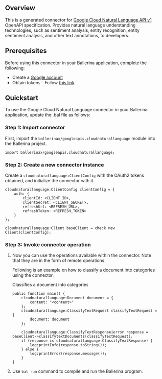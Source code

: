 ## Overview
This is a generated connector for [Google Cloud Natural Language API v1](https://cloud.google.com/natural-language/) OpenAPI specification.
Provides natural language understanding technologies, such as sentiment analysis, entity recognition, entity sentiment analysis, and other text annotations, to developers.

## Prerequisites

Before using this connector in your Ballerina application, complete the following:

* Create a [Google account](https://accounts.google.com/signup)
* Obtain tokens - Follow [this link](https://developers.google.com/identity/protocols/oauth2)
 
## Quickstart

To use the Google Cloud Natural Language connector in your Ballerina application, update the .bal file as follows:

### Step 1: Import connector
First, import the `ballerinax/googleapis.cloudnaturallanguage` module into the Ballerina project.
```ballerina
import ballerinax/googleapis.cloudnaturallanguage;
```

### Step 2: Create a new connector instance
Create a `cloudnaturallanguage:ClientConfig` with the OAuth2 tokens obtained, and initialize the connector with it. 
```ballerina
cloudnaturallanguage:ClientConfig clientConfig = {
    auth: {
        clientId: <CLIENT_ID>,
        clientSecret: <CLIENT_SECRET>,
        refreshUrl: <REFRESH_URL>,
        refreshToken: <REFRESH_TOKEN>
    }
};

cloudnaturallanguage:Client baseClient = check new Client(clientConfig);
```

### Step 3: Invoke connector operation
1. Now you can use the operations available within the connector. Note that they are in the form of remote operations.

    Following is an example on how to classify a document into categories using the connector. 

    Classifies a document into categories

    ```ballerina
    public function main() {
        cloudnaturallanguage:Document document = {
            content: "<content>"
        };
        cloudnaturallanguage:ClassifyTextRequest classifyTextRequest = {
            document: document
        };

        cloudnaturallanguage:ClassifyTextResponse|error response = baseClient->classifytextDocuments(classifyTextRequest);
        if (response is cloudnaturallanguage:ClassifyTextResponse) {
            log:printInfo(response.toString());
        } else {
            log:printError(response.message());
        }
    }
    ``` 

2. Use `bal run` command to compile and run the Ballerina program.
